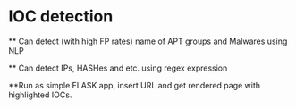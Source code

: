 # IOC detection
** Can detect (with high FP rates) name of APT groups and Malwares using NLP 

** Can detect IPs, HASHes and etc. using regex expression

**Run as simple FLASK app, insert URL and get rendered page with highlighted IOCs.

